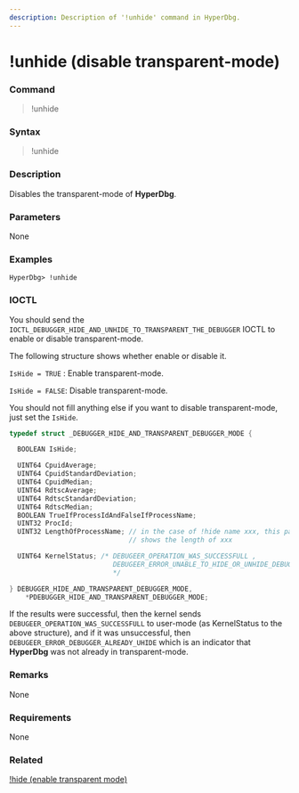 ```yaml
---
description: Description of '!unhide' command in HyperDbg.
---
```


# !unhide \(disable transparent-mode\)

### Command

> !unhide

### Syntax

> !unhide

### Description

Disables the transparent-mode of **HyperDbg**.

### Parameters

None

### Examples

```text
HyperDbg> !unhide
```

### IOCTL

You should send the `IOCTL_DEBUGGER_HIDE_AND_UNHIDE_TO_TRANSPARENT_THE_DEBUGGER` IOCTL to enable or disable transparent-mode.

The following structure shows whether enable or disable it.

`IsHide = TRUE` : Enable transparent-mode.

`IsHide = FALSE`: Disable transparent-mode.

You should not fill anything else if you want to disable transparent-mode, just set the `IsHide`.

```c
typedef struct _DEBUGGER_HIDE_AND_TRANSPARENT_DEBUGGER_MODE {

  BOOLEAN IsHide;

  UINT64 CpuidAverage;
  UINT64 CpuidStandardDeviation;
  UINT64 CpuidMedian;
  UINT64 RdtscAverage;
  UINT64 RdtscStandardDeviation;
  UINT64 RdtscMedian;
  BOOLEAN TrueIfProcessIdAndFalseIfProcessName;
  UINT32 ProcId;
  UINT32 LengthOfProcessName; // in the case of !hide name xxx, this parameter
                              // shows the length of xxx

  UINT64 KernelStatus; /* DEBUGEER_OPERATION_WAS_SUCCESSFULL ,
                          DEBUGEER_ERROR_UNABLE_TO_HIDE_OR_UNHIDE_DEBUGGER
                          */

} DEBUGGER_HIDE_AND_TRANSPARENT_DEBUGGER_MODE,
    *PDEBUGGER_HIDE_AND_TRANSPARENT_DEBUGGER_MODE;
```

If the results were successful, then the kernel sends `DEBUGEER_OPERATION_WAS_SUCCESSFULL` to user-mode \(as KernelStatus to the above structure\), and if it was unsuccessful, then `DEBUGEER_ERROR_DEBUGGER_ALREADY_UHIDE` which is an indicator that **HyperDbg** was not already in transparent-mode.

### **Remarks**

None

### Requirements

None

### Related

[!hide \(enable transparent mode\)](https://docs.hyperdbg.com/commands/extension-commands/hide)


